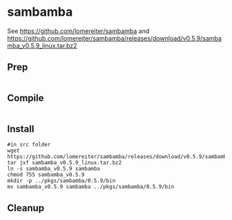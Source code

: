 # sambamba
See https://github.com/lomereiter/sambamba and
https://github.com/lomereiter/sambamba/releases/download/v0.5.9/sambamba_v0.5.9_linux.tar.bz2
## Prep
``` 
```

## Compile
```
```

## Install
```
#in src folder
wget https://github.com/lomereiter/sambamba/releases/download/v0.5.9/sambamba_v0.5.9_linux.tar.bz2
tar jxf sambamba_v0.5.9_linux.tar.bz2
ln -s sambamba_v0.5.9 sambamba
chmod 755 sambamba_v0.5.9
mkdir -p ../pkgs/sambamba/0.5.9/bin
mv sambamba_v0.5.9 sambamba ../pkgs/sambamba/0.5.9/bin
```

## Cleanup
```
```
